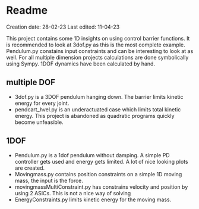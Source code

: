 # Readme
Creation date: 28-02-23
Last edited: 11-04-23

This project contains some 1D insights on using control barrier functions. It is recommended to look at 3dof.py as this is the most complete example. Pendulum.py constains input constraints and can be interesting to look at as well. For all multiple dimension projects calculations are done symbolically using Sympy.  1DOF dynamics have been calculated by hand.


## multiple DOF
- 3dof.py is a 3DOF pendulum hanging down. The barrier limits kinetic energy for every joint.
- pendcart_hvel.py is an underactuated case which limits total kinetic energy. This project is abandoned as quadratic programs quickly become unfeasible.


## 1DOF
- Pendulum.py is a 1dof pendulum without damping. A simple PD controller gets used and energy gets limited. A lot of nice looking plots are created.
- Movingmass.py contains position constraints on a simple 1D moving mass, the input is the force.
- movingmassMultiConstraint.py has constrains velocity and position by using 2 ASICs. This is not a nice way of solving
- EnergyConstraints.py limits kinetic energy for the moving mass.


